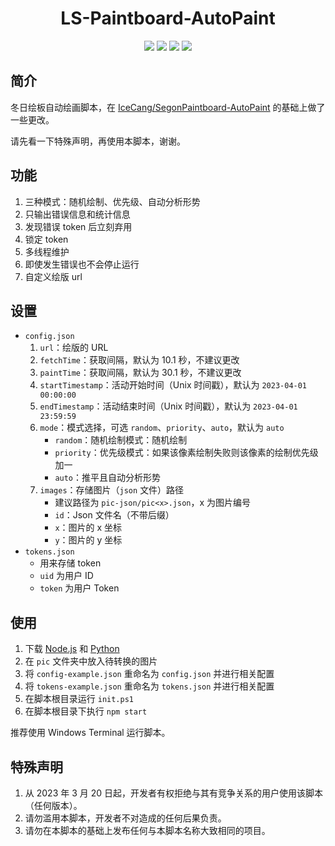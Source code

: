 <center>
<h1>LS-Paintboard-AutoPaint</h1>

[![](https://img.shields.io/github/commit-activity/m/hjl2011/LS-Paintboard-AutoPaint?logo=GitHub&style=flat-square)](https://github.com/hjl2011/LS-Paintboard-AutoPaint)
[![](https://img.shields.io/github/stars/hjl2011/LS-Paintboard-AutoPaint?logo=GitHub&style=flat-square)](https://github.com/hjl2011/LS-Paintboard-AutoPaint)
[![](https://img.shields.io/github/languages/code-size/hjl2011/LS-Paintboard-AutoPaint?logo=GitHub&style=flat-square)](https://github.com/hjl2011/LS-Paintboard-AutoPaint)
[![](https://img.shields.io/github/downloads/hjl2011/LS-Paintboard-AutoPaint/latest/total?style=flat-square)](https://github.com/hjl2011/LS-Paintboard-AutoPaint)
</center>


## 简介

冬日绘板自动绘画脚本，在 [IceCang/SegonPaintboard-AutoPaint](https://github.com/IceCang/SegonPaintboard-AutoPaint) 的基础上做了一些更改。

请先看一下特殊声明，再使用本脚本，谢谢。

## 功能

1. 三种模式：随机绘制、优先级、自动分析形势
2. 只输出错误信息和统计信息
3. 发现错误 token 后立刻弃用
4. 锁定 token
5. 多线程维护
6. 即使发生错误也不会停止运行
7. 自定义绘版 url

## 设置

- `config.json`
    1. `url`：绘版的 URL
    2. `fetchTime`：获取间隔，默认为 10.1 秒，不建议更改
    3. `paintTime`：获取间隔，默认为 30.1 秒，不建议更改
    4. `startTimestamp`：活动开始时间（Unix 时间戳），默认为 `2023-04-01 00:00:00`
    5. `endTimestamp`：活动结束时间（Unix 时间戳），默认为 `2023-04-01 23:59:59`
    6. `mode`：模式选择，可选 `random`、`priority`、`auto`，默认为 `auto`
        - `random`：随机绘制模式：随机绘制
        - `priority`：优先级模式：如果该像素绘制失败则该像素的绘制优先级加一
        - `auto`：推平且自动分析形势
    7. `images`：存储图片（`json` 文件）路径
        - 建议路径为 `pic-json/pic<x>.json`，x 为图片编号
        - `id`：Json 文件名（不带后缀）
        - `x`：图片的 x 坐标
        - `y`：图片的 y 坐标
- `tokens.json`
    - 用来存储 token
    - `uid` 为用户 ID
    - `token` 为用户 Token

## 使用

1. 下载 [Node.js](https://nodejs.org/zh-cn/) 和 [Python](https://www.python.org/downloads/)
2. 在 `pic` 文件夹中放入待转换的图片
3. 将 `config-example.json` 重命名为 `config.json` 并进行相关配置
4. 将 `tokens-example.json` 重命名为 `tokens.json` 并进行相关配置
5. 在脚本根目录运行 `init.ps1`
6. 在脚本根目录下执行 `npm start`

推荐使用 Windows Terminal 运行脚本。

## 特殊声明

1. 从 2023 年 3 月 20 日起，开发者有权拒绝与其有竞争关系的用户使用该脚本（任何版本）。
2. 请勿滥用本脚本，开发者不对造成的任何后果负责。
3. 请勿在本脚本的基础上发布任何与本脚本名称大致相同的项目。